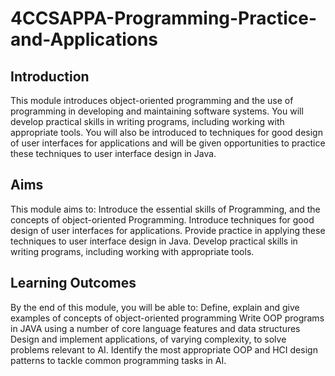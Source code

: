 # 4CCSAPPA-Programming-Practice-and-Applications

## Introduction
This module introduces object-oriented programming and the use of programming in developing and maintaining software systems. You will develop practical skills in writing programs, including working with appropriate tools. You will also be introduced to techniques for good design of user interfaces for applications and will be given opportunities to practice these techniques to user interface design in Java.


## Aims
This module aims to:
Introduce the essential skills of Programming, and the concepts of object-oriented Programming.
Introduce techniques for good design of user interfaces for applications.
Provide practice in applying these techniques to user interface design in Java.
Develop practical skills in writing programs, including working with appropriate tools.

## Learning Outcomes
By the end of this module, you will be able to:
Define, explain and give examples of concepts of object-oriented programming
Write OOP programs in JAVA using a number of core language features and data structures
Design and implement applications, of varying complexity, to solve problems relevant to AI.
Identify the most appropriate OOP and HCI design patterns to tackle common programming tasks in AI.

